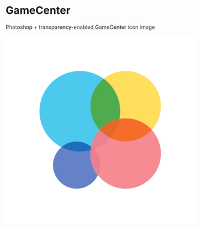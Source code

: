 GameCenter
==========

Photoshop + transparency-enabled GameCenter icon image

![alt tag](https://github.com/Natelegreat1/GameCenter/blob/master/game-center.png)
